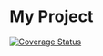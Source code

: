 # My Project

[![Coverage Status](https://coveralls.io/repos/github/KMBedw/exo7/badge.svg)](https://coveralls.io/github/KMBedw/exo7)
